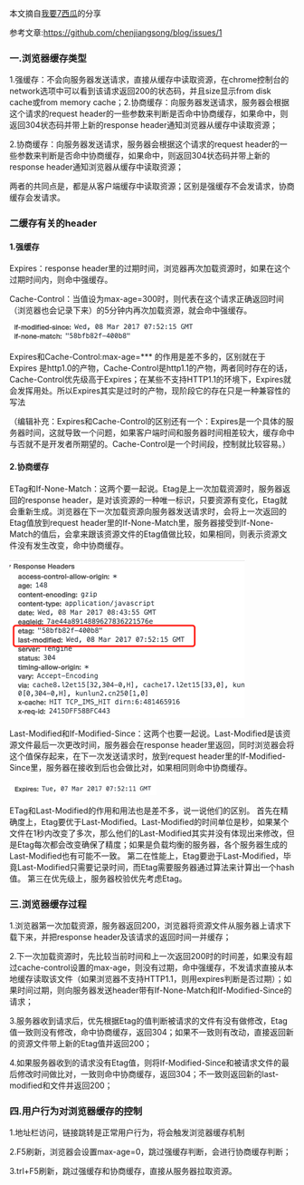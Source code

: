 <p>本文摘自<a href="https://www.zhihu.com/people/xigua_7/answers">我要7西瓜</a>的分享</p>
<p>参考文章:<a href="https://github.com/chenjiangsong/blog/issues/1">https://github.com/chenjiangsong/blog/issues/1</a></p>
<h3>一.浏览器缓存类型</h3>
<p>1.强缓存：不会向服务器发送请求，直接从缓存中读取资源，在chrome控制台的network选项中可以看到该请求返回200的状态码，并且size显示from disk cache或from memory cache；2.协商缓存：向服务器发送请求，服务器会根据这个请求的request header的一些参数来判断是否命中协商缓存，如果命中，则返回304状态码并带上新的response header通知浏览器从缓存中读取资源；</p>
<p>2.协商缓存：向服务器发送请求，服务器会根据这个请求的request header的一些参数来判断是否命中协商缓存，如果命中，则返回304状态码并带上新的response header通知浏览器从缓存中读取资源；</p>
<p>两者的共同点是，都是从客户端缓存中读取资源；区别是强缓存不会发请求，协商缓存会发请求。</p>
<h3>二缓存有关的header</h3>
<h4>1.强缓存</h4>
<p>Expires：response header里的过期时间，浏览器再次加载资源时，如果在这个过期时间内，则命中强缓存。</p>
<p>Cache-Control：当值设为max-age=300时，则代表在这个请求正确返回时间（浏览器也会记录下来）的5分钟内再次加载资源，就会命中强缓存。</p>
<img src="https://github.com/guwm/blog/blob/master/img/1.png"/>
<p>Expires和Cache-Control:max-age=*** 的作用是差不多的，区别就在于 Expires 是http1.0的产物，Cache-Control是http1.1的产物，两者同时存在的话，Cache-Control优先级高于Expires；在某些不支持HTTP1.1的环境下，Expires就会发挥用处。所以Expires其实是过时的产物，现阶段它的存在只是一种兼容性的写法</p>
<p>（编辑补充：Expires和Cache-Control的区别还有一个：Expires是一个具体的服务器时间，这就导致一个问题，如果客户端时间和服务器时间相差较大，缓存命中与否就不是开发者所期望的。Cache-Control是一个时间段，控制就比较容易。）</p>
<h4>2.协商缓存</h4>
<p>ETag和If-None-Match：这两个要一起说。Etag是上一次加载资源时，服务器返回的response header，是对该资源的一种唯一标识，只要资源有变化，Etag就会重新生成。浏览器在下一次加载资源向服务器发送请求时，会将上一次返回的Etag值放到request header里的If-None-Match里，服务器接受到If-None-Match的值后，会拿来跟该资源文件的Etag值做比较，如果相同，则表示资源文件没有发生改变，命中协商缓存。</p>
<img src="https://github.com/guwm/blog/blob/master/img/2.png"/>

<p>Last-Modified和If-Modified-Since：这两个也要一起说。Last-Modified是该资源文件最后一次更改时间，服务器会在response header里返回，同时浏览器会将这个值保存起来，在下一次发送请求时，放到request header里的If-Modified-Since里，服务器在接收到后也会做比对，如果相同则命中协商缓存。
</p>
<img src="https://github.com/guwm/blog/blob/master/img/3.png"/>
<p>ETag和Last-Modified的作用和用法也是差不多，说一说他们的区别。
首先在精确度上，Etag要优于Last-Modified。Last-Modified的时间单位是秒，如果某个文件在1秒内改变了多次，那么他们的Last-Modified其实并没有体现出来修改，但是Etag每次都会改变确保了精度；如果是负载均衡的服务器，各个服务器生成的Last-Modified也有可能不一致。
第二在性能上，Etag要逊于Last-Modified，毕竟Last-Modified只需要记录时间，而Etag需要服务器通过算法来计算出一个hash值。
第三在优先级上，服务器校验优先考虑Etag。</p>
<h3>三.浏览器缓存过程</h3>
<p>1.浏览器第一次加载资源，服务器返回200，浏览器将资源文件从服务器上请求下载下来，并把response header及该请求的返回时间一并缓存；</p>
<p>2.下一次加载资源时，先比较当前时间和上一次返回200时的时间差，如果没有超过cache-control设置的max-age，则没有过期，命中强缓存，不发请求直接从本地缓存读取该文件（如果浏览器不支持HTTP1.1，则用expires判断是否过期）；如果时间过期，则向服务器发送header带有If-None-Match和If-Modified-Since的请求；</p>
<p>3.服务器收到请求后，优先根据Etag的值判断被请求的文件有没有做修改，Etag值一致则没有修改，命中协商缓存，返回304；如果不一致则有改动，直接返回新的资源文件带上新的Etag值并返回200；</p>
<p>4.如果服务器收到的请求没有Etag值，则将If-Modified-Since和被请求文件的最后修改时间做比对，一致则命中协商缓存，返回304；不一致则返回新的last-modified和文件并返回200；</p>
<h3>四.用户行为对浏览器缓存的控制</h3>
<p>1.地址栏访问，链接跳转是正常用户行为，将会触发浏览器缓存机制</p>
<p>2.F5刷新，浏览器会设置max-age=0，跳过强缓存判断，会进行协商缓存判断；</p>
<p>3.trl+F5刷新，跳过强缓存和协商缓存，直接从服务器拉取资源。</p>
